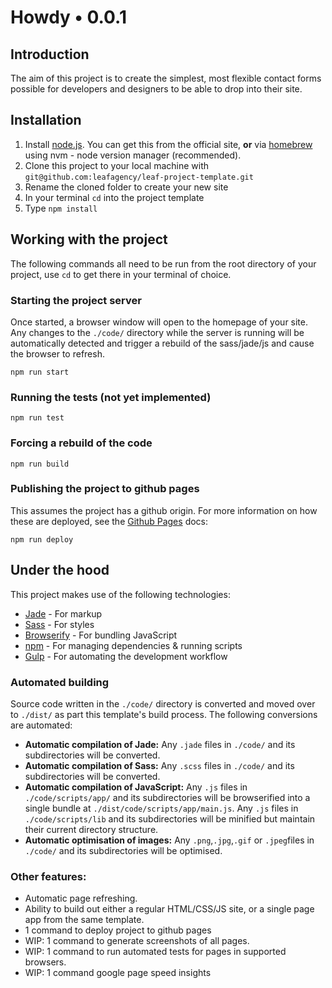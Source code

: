 # Howdy • 0.0.1

## Introduction

The aim of this project is to create the simplest, most flexible contact forms possible for developers and designers to be able to drop into their site.

## Installation

 1. Install [node.js](https://nodejs.org/). You can get this from the official site, **or** via [homebrew](http://brew.sh/) using nvm - node version manager (recommended).
 2. Clone this project to your local machine with `git@github.com:leafagency/leaf-project-template.git`
 3. Rename the cloned folder to create your new site
 4. In your terminal `cd` into the project template
 5. Type `npm install`
 
## Working with the project

The following commands all need to be run from the root directory of your project, use `cd` to get there in your terminal of choice.
 
### Starting the project server

Once started, a browser window will open to the homepage of your site. Any changes to the `./code/` directory while the server is running will be automatically detected and trigger a rebuild of the sass/jade/js and cause the browser to refresh.

```
npm run start
```

### Running the tests (not yet implemented)

```
npm run test
```

### Forcing a rebuild of the code

```
npm run build
```

### Publishing the project to github pages

This assumes the project has a github origin. For more information on how these are deployed, see the [Github Pages](https://pages.github.com/) docs:

```
npm run deploy
```

## Under the hood

This project makes use of the following technologies:

 - [Jade](http://jade-lang.com/) - For markup
 - [Sass](http://sass-lang.com/) - For styles
 - [Browserify](http://browserify.org/) - For bundling JavaScript
 - [npm](https://www.npmjs.com/) - For managing dependencies & running scripts
 - [Gulp](http://gulpjs.com/) - For automating the development workflow

### Automated building

Source code written in the `./code/` directory is converted and moved over to `./dist/` as part this template's build process. The following conversions are automated:

 - **Automatic compilation of Jade:** Any `.jade` files in `./code/` and its subdirectories will be converted.
 - **Automatic compilation of Sass:** Any `.scss` files in `./code/` and its subdirectories will be converted.
 - **Automatic compilation of JavaScript:** Any `.js` files in `./code/scripts/app/` and its subdirectories will be browserified into a single bundle at `./dist/code/scripts/app/main.js`. Any `.js` files in `./code/scripts/lib` and its subdirectories will be minified but maintain their current directory structure.
 - **Automatic optimisation of images:** Any `.png`,`.jpg`,`.gif` or `.jpeg`files in `./code/` and its subdirectories will be optimised.

### Other features:

 - Automatic page refreshing.
 - Ability to build out either a regular HTML/CSS/JS site, or a single page app from the same template.
 - 1 command to deploy project to github pages
 - WIP: 1 command to generate screenshots of all pages.
 - WIP: 1 command to run automated tests for pages in supported browsers.
 - WIP: 1 command google page speed insights
